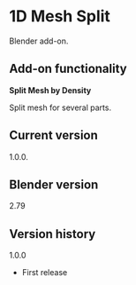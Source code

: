 # 1D Mesh Split

Blender add-on.

Add-on functionality
-

**Split Mesh by Density**

Split mesh for several parts.

Current version
-
1.0.0.

Blender version
-
2.79

Version history
-
1.0.0
- First release

